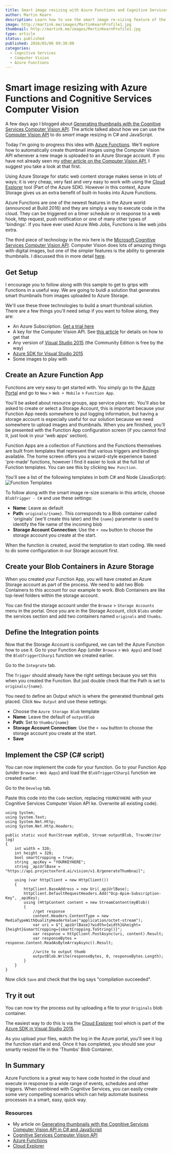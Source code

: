 ```yaml
---
title: Smart image resizing with Azure Functions and Cognitive Services Computer Vision
author: Martin Kearn
description: Learn how to use the smart image re-sizing feature of the Cognitive Services Computer Vision API inside an Azure Function
image: http://martink.me/images/MartinKearnProfile1.jpg
thumbnail: http://martink.me/images/MartinKearnProfile1.jpg
type: article
status: published
published: 2016/05/06 09:30:00
categories: 
  - Cognitive Services
  - Computer Vision
  - Azure Functions
---
```


# Smart image resizing with Azure Functions and Cognitive Services Computer Vision
A few days ago I blogged about [Generating thumbnails with the Cognitive Services Computer Vision API](https://blogs.msdn.microsoft.com/martinkearn/2016/05/03/using-the-microsoft-cognitive-computer-vision-api-in-c-and-javascript/). The article talked about how we can use the [Computer Vision API](https://www.microsoft.com/cognitive-services/en-us/computer-vision-api) to do _smart_ image resizing in C# and JavaScript.

Today I'm going to progress this idea with [Azure Functions](https://azure.microsoft.com/en-us/services/functions/). We'll explore how to automatically create thumbnail images using the Computer Vision API whenever a new image is uploaded to an Azure Storage account. If you have not already seen my [other article on the Computer Vision API](https://blogs.msdn.microsoft.com/martinkearn/2016/05/03/using-the-microsoft-cognitive-computer-vision-api-in-c-and-javascript/), I suggest you take a look at that first.

Using Azure Storage for static web content storage makes sense in lots of ways; it is very cheap, very fast and very easy to work with using the [Cloud Explorer](https://azure.microsoft.com/en-gb/documentation/articles/vs-azure-tools-resources-managing-with-cloud-explorer/) tool (Part of the Azure SDK). However in this context, Azure Storage gives us an extra benefit of built-in hooks into Azure Functions.

Azure Functions are one of the newest features in the Azure world (announced at Build 2016) and they are simply a way to execute code in the cloud. They can be triggered on a timer schedule or in response to a web hook, http request, push notification or one of many other types of 'bindings'. If you have ever used Azure Web Jobs, Functions is like web jobs extra.

The third piece of technology in the mix here is the [Microsoft Cognitive Services Computer Vision API](https://www.microsoft.com/cognitive-services/en-us/computer-vision-api). Computer Vision does lots of amazing things with digital images, but one of the simpler features is the ability to generate thumbnails. I discussed this in more detail [here](https://blogs.msdn.microsoft.com/martinkearn/2016/05/03/using-the-microsoft-cognitive-computer-vision-api-in-c-and-javascript/).

## Get Setup
I encourage you to follow along with this sample to get to grips with Functions in a useful way. We are going to buidl a solution that generates smart thumbnails from images uploaded to Azure Storage.

We'll use these three technologies to build a smart thumbnail solution. There are a few things you'll need setup if you want to follow along, they are:
* An Azure Subscription. [Get a trial here](https://azure.microsoft.com/en-gb/pricing/free-trial/)
* A key for the Computer Vision API. See [this article](https://blogs.msdn.microsoft.com/martinkearn/2016/05/03/using-the-microsoft-cognitive-computer-vision-api-in-c-and-javascript/) for details on how to get that
* Any version of [Visual Studio 2015](https://www.visualstudio.com/) (the Community Edition is free by the way)
* [Azure SDK for Visual Studio 2015](https://azure.microsoft.com/en-gb/downloads/)
* Some images to play with

## Create an Azure Function App
Functions are very easy to get started with. You simply go to the [Azure Portal](http://portal.azure.com/) and go to `New` > `Web + Mobile` > `Function App`.

You'll be asked about resource groups, app service plans etc. You'll also be asked to create or select a Storage Account, this is important because your Function App needs somewhere to put logging information, but having a storage account is especially useful for our solution because we need somewhere to upload images and thumbnails. When you are finished, you'll be presented with the Function App configuration screen (if you cannot find it, just look in your 'web apps' section). 

Function Apps are a collection of Functions and the Functions themselves are built from templates that represent that various triggers and bindings available. The home screen offers you a wizard-style experience based 'pre-made' functions, however I find it easier to look at the full list of Function templates. You can see this by clicking `New Function`.

You'll see a list of the following templates in both C# and Node (JavaScript):
![Function Templates](https://raw.githubusercontent.com/martinkearn/Content/master/Blogs/Images/FunctionTemplates.png)

To follow along with the smart image re-size scenario in this article, choose `BlobTrigger - C#` and use these settings:
* **Name**: Leave as default
* **Path**: `originals/{name}`. This corresponds to a Blob container called 'originals' (we'll create this later) and the `{name}` parameter is used to identify the file name of the incoming blob
* **Storage Account Connection**: Use the `+ new` button to choose the storage account you create at the start.

When the function is created, avoid the temptation to start coding. We need to do some configuration in our Storage account first.

## Create your Blob Containers in Azure Storage
When you created your Function App, you will have created an Azure Storage account as part of the process. We need to add two Blob Containers to this account for our example to work. Blob Containers are like top-level folders within the storage account.

You can find the storage account under the `Browse` > `Storage Accounts` menu in the portal. Once you are in the Storage Account, click `Blobs` under the services section and add two containers named `originals` and `thumbs`.

## Define the Integration points
Now that the Storage Account is configured, we can tell the Azure Function how to use it. Go to your Function App (under `Browse` > `Web Apps`) and load the `BlobTriggerCSharp1` function we created earlier.

Go to the `Integrate` tab.

The `Trigger` should already have the right settings because you set this when you created the Function. But just double check that the Path is set to `originals/{name}`.

You need to define an Output which is where the generated thumbnail gets placed. Click `New Output` and use these settings:
* Choose the `Azure Storage Blob` template
* **Name**: Leave the default of `outputBlob`
* **Path**: Set to `thumbs/{name}`
* **Storage Account Connection**: Use the `+ new` button to choose the storage account you create at the start.
* **Save**

## Implement the CSP (C\# script)
You can now implement the code for your function. Go to your Function App (under `Browse` > `Web Apps`) and load the `BlobTriggerCSharp1` function we created earlier.

Go to the `Develop` tab.

Paste this code into the `Code` section, replacing `YOURKEYHERE` with your Cognitive Services Computer Vision API ke. Overwrite all existing code).
```
using System;
using System.Text;
using System.Net.Http;
using System.Net.Http.Headers;

public static void Run(Stream myBlob, Stream outputBlob, TraceWriter log)
{
    int width = 320;
    int height = 320;
    bool smartCropping = true;
    string _apiKey = "YOURKEYHERE";
    string _apiUrlBase = "https://api.projectoxford.ai/vision/v1.0/generateThumbnail";

    using (var httpClient = new HttpClient())
    {
        httpClient.BaseAddress = new Uri(_apiUrlBase);
        httpClient.DefaultRequestHeaders.Add("Ocp-Apim-Subscription-Key", _apiKey);
        using (HttpContent content = new StreamContent(myBlob))
        {
            //get response
            content.Headers.ContentType = new MediaTypeWithQualityHeaderValue("application/octet-stream");
            var uri = $"{_apiUrlBase}?width={width}&height={height}&smartCropping={smartCropping.ToString()}";
            var response = httpClient.PostAsync(uri, content).Result;
            var responseBytes = response.Content.ReadAsByteArrayAsync().Result;

            //write to output thumb
            outputBlob.Write(responseBytes, 0, responseBytes.Length);
        }
    }
}
```

Now click `Save` and check that the log says "compilation succeeded".

## Try it out
You can now try the process out by uploading a file to your `Originals` blob container.

The easiest way to do this is via the [Cloud Explorer](https://azure.microsoft.com/en-gb/documentation/articles/vs-azure-tools-resources-managing-with-cloud-explorer/) tool which is part of the [Azure SDK in Visual Studio 2015](https://azure.microsoft.com/en-gb/downloads/).

As you upload your files, watch the log in the Azure portal, you'll see it log the function start and end. Once it has completed, you should see your smartly resized file in the 'Thumbs' Blob Container. 

## In Summary
Azure Functions is a great way to have code hosted in the cloud and execute in response to a wide range of events, schedules and other triggers. When combined with Cognitive Services, you can easily create some very compelling scenarios which can help automate business processes in a smart, easy, quick way.

### Resources
* My article on [Generating thumbnails with the Cognitive Services Computer Vision API in C# and JavaScript](https://blogs.msdn.microsoft.com/martinkearn/2016/05/03/using-the-microsoft-cognitive-computer-vision-api-in-c-and-javascript/)
* [Cognitive Services Computer Vision API](https://www.microsoft.com/cognitive-services/en-us/computer-vision-api)
* [Azure Functions](https://azure.microsoft.com/en-us/services/functions/)
* [Cloud Explorer](https://azure.microsoft.com/en-gb/documentation/articles/vs-azure-tools-resources-managing-with-cloud-explorer/)
